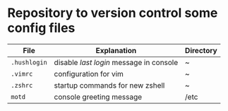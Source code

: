 # Repository to version control some config files

| File        | Explanation                             | Directory |
| ----------- | --------------------------------------- | --------- |
| `.hushlogin`| disable *last login* message in console | ~         |
| `.vimrc`    | configuration for vim                   | ~         |
| `.zshrc`    | startup commands for new zshell         | ~         |
| `motd`      | console greeting message                | /etc      |

